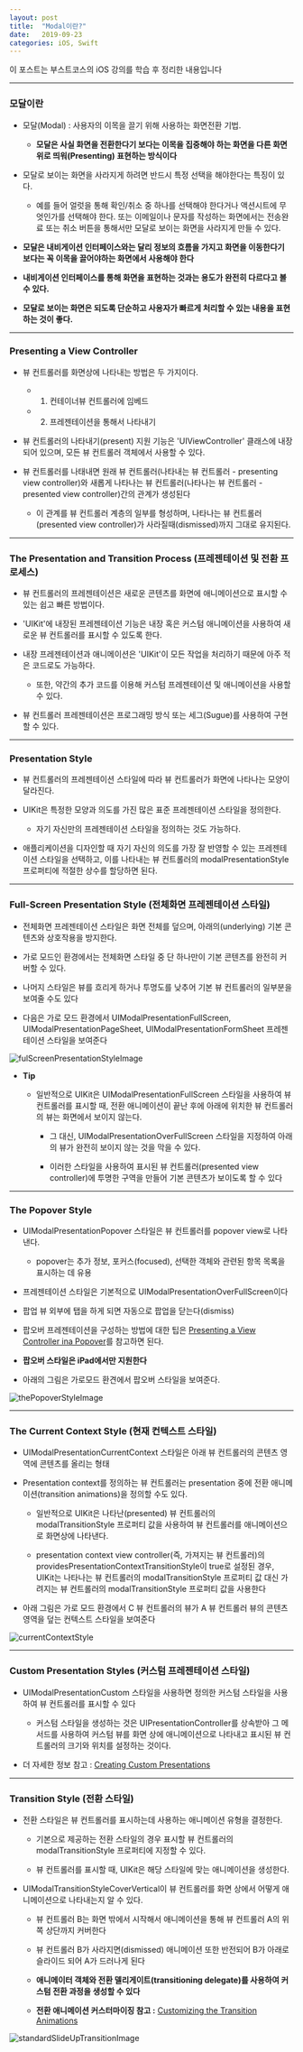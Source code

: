 ```yaml
---
layout: post
title:  "Modal이란?"
date:   2019-09-23
categories: iOS, Swift
---
```


이 포스트는 부스트코스의 iOS 강의를 학습 후 정리한 내용입니다

- - -

### 모달이란

- 모달(Modal) : 사용자의 이목을 끌기 위해 사용하는 화면전환 기법.

    - **모달은 사실 화면을 전환한다기 보다는 이목을 집중해야 하는 화면을 다른 화면 위로 띄워(Presenting) 표현하는 방식이다**
    
- 모달로 보이는 화면을 사라지게 하려면 반드시 특정 선택을 해야한다는 특징이 있다.

    - 예를 들어 얼럿을 통해 확인/취소 중 하나를 선택해야 한다거나 액션시트에 무엇인가를 선택해야 한다. 또는 이메일이나 문자를 작성하는 화면에서는 전송완료 또는 취소 버튼을 통해서만 모달로 보이는 화면을 사라지게 만들 수 있다.
    
- **모달은 내비게이션 인터페이스와는 달리 정보의 흐름을 가지고 화면을 이동한다기 보다는 꼭 이목을 끌어야하는 화면에서 사용해야 한다**

- **내비게이션 인터페이스를 통해 화면을 표현하는 것과는 용도가 완전히 다르다고 볼 수 있다.**

- **모달로 보이는 화면은 되도록 단순하고 사용자가 빠르게 처리할 수 있는 내용을 표현하는 것이 좋다.**

- - -

### Presenting a View Controller

- 뷰 컨트롤러를 화면상에 나타내는 방법은 두 가지이다.

    - 1) 컨테이너뷰 컨트롤러에 임베드
    
    - 2) 프레젠테이션을 통해서 나타내기
    
- 뷰 컨트롤러의 나타내기(present) 지원 기능은 'UIViewController' 클래스에 내장되어 있으며, 모든 뷰 컨트롤러 객체에서 사용할 수 있다.

- 뷰 컨트롤러를 나태내면 원래 뷰 컨트롤러(나타내는 뷰 컨트롤러 - presenting view controller)와 새롭게 나타나는 뷰 컨트롤러(나타나는 뷰 컨트롤러 - presented view controller)간의 관계가 생성된다

    - 이 관계를 뷰 컨트롤러 계층의 일부를 형성하며, 나타나는 뷰 컨트롤러(presented view controller)가 사라질때(dismissed)까지 그대로 유지된다.
    
- - -

### The Presentation and Transition Process (프레젠테이션 및 전환 프로세스)

- 뷰 컨트롤러의 프레젠테이션은 새로운 콘텐츠를 화면에 애니메이션으로 표시할 수 있는 쉽고 빠른 방법이다.

- 'UIKit'에 내장된 프레젠테이션 기능은 내장 혹은 커스텀 애니메이션을 사용하여 새로운 뷰 컨트롤러를 표시할 수 있도록 한다.

- 내장 프레젠테이션과 애니메이션은 'UIKit'이 모든 작업을 처리하기 때문에 아주 적은 코드로도 가능하다.

    - 또한, 약간의 추가 코드를 이용해 커스텀 프레젠테이션 및 애니메이션을 사용할 수 있다.
    
- 뷰 컨트롤러 프레젠테이션은 프로그래밍 방식 또는 세그(Sugue)를 사용하여 구현할 수 있다.

- - -

### Presentation Style

- 뷰 컨트롤러의 프레젠테이션 스타일에 따라 뷰 컨트롤러가 화면에 나타나는 모양이 달라진다.

- UIKit은 특정한 모양과 의도를 가진 많은 표준 프레젠테이션 스타일을 정의한다.

    - 자기 자신만의 프레젠테이션 스타일을 정의하는 것도 가능하다.
    
- 애플리케이션을 디자인할 때 자기 자신의 의도를 가장 잘 반영할 수 있는 프레젠테이션 스타일을 선택하고, 이를 나타내는 뷰 컨트롤러의 modalPresentationStyle 프로퍼티에 적절한 상수를 할당하면 된다.

- - -

### Full-Screen Presentation Style (전체화면 프레젠테이션 스타일)

- 전체화면 프레젠테이션 스타일은 화면 전체를 덮으며, 아래의(underlying) 기본 콘텐츠와 상호작용을 방지한다.

- 가로 모드인 환경에서는 전체화면 스타일 중 단 하나만이 기본 콘텐츠를 완전히 커버할 수 있다.

- 나머지 스타일은 뷰를 흐리게 하거나 투명도를 낮추어 기본 뷰 컨트롤러의 일부분을 보여줄 수도 있다

- 다음은 가로 모드 환경에서 UIModalPresentationFullScreen, UIModalPresentationPageSheet, UIModalPresentationFormSheet 프레젠테이션 스타일을 보여준다

![fulScreenPresentationStyleImage](https://github.com/VincentGeranium/VincentGeranium.github.io/blob/master/assets/img/Full-Screen-Presentation-Style.png?raw=true)

- **Tip**

    - 일반적으로 UIKit은 UIModalPresentationFullScreen 스타일을 사용하여 뷰 컨트롤러를 표시할 때, 전환 애니메이션이 끝난 후에 아래에 위치한 뷰 컨트롤러의 뷰는 화면에서 보이지 않는다.
    
        - 그 대신, UIModalPresentationOverFullScreen 스타일을 지정하여 아래의 뷰가 완전히 보이지 않는 것을 막을 수 있다.
        
        - 이러한 스타일을 사용하여 표시된 뷰 컨트롤러(presented view controller)에 투명한 구역을 만들어 기본 콘텐츠가 보이도록 할 수 있다
        
- - -

### The Popover Style

- UIModalPresentationPopover 스타일은 뷰 컨트롤러를 popover view로 나타낸다.

    - popover는 추가 정보, 포커스(focused), 선택한 객체와 관련된 항목 목록을 표시하는 데 유용
    
- 프레젠테이션 스타일은 기본적으로 UIModalPresentationOverFullScreen이다

- 팝업 뷰 외부에 탭을 하게 되면 자동으로 팝업을 닫는다(dismiss)

- 팝오버 프레젠테이션을 구성하는 방법에 대한 팁은 [Presenting a View Controller ina Popover](https://developer.apple.com/library/archive/featuredarticles/ViewControllerPGforiPhoneOS/PresentingaViewController.html#//apple_ref/doc/uid/TP40007457-CH14-SW13)를 참고하면 된다.

- **팝오버 스타일은 iPad에서만 지원한다**

- 아래의 그림은 가로모드 환견에서 팝오버 스타일을 보여준다.

![thePopoverStyleImage](https://github.com/VincentGeranium/VincentGeranium.github.io/blob/master/assets/img/thepopoverStyle.png?raw=true)

- - -

### The Current Context Style (현재 컨텍스트 스타일)

- UIModalPresentationCurrentContext 스타일은 아래 뷰 컨트롤러의 콘텐츠 영역에 콘텐츠를 올리는 형태

- Presentation context를 정의하는 뷰 컨트롤러는 presentation 중에 전환 애니메이션(transition animations)을 정의할 수도 있다.

    - 일반적으로 UIKit은 나타난(presented) 뷰 컨트롤러의 modalTransitionStyle 프로퍼티 값을 사용하여 뷰 컨트롤러를 애니메이션으로 화면상에 나타낸다.
    
    - presentation context view controller(즉, 가져지는 뷰 컨트롤러)의 providesPresentationContextTransitionStyle이 true로 설정된 경우, UIKit는 나타나는 뷰 컨트롤러의 modalTransitionStyle 프로퍼티 값 대신 가려지는 뷰 컨트롤러의 modalTransitionStyle 프로퍼티 값을 사용한다
    
- 아래 그림은 가로 모드 환경에서 C 뷰 컨트롤러의 뷰가 A 뷰 컨트롤러 뷰의 콘텐츠 영역을 덮는 컨텍스트 스타일을 보여준다

![currentContextStyle](https://github.com/VincentGeranium/VincentGeranium.github.io/blob/master/assets/img/currentContextStyle.png?raw=true)

- - -

### Custom Presentation Styles (커스텀 프레젠테이션 스타일)

- UIModalPresentationCustom 스타일을 사용하면 정의한 커스텀 스타일을 사용하여 뷰 컨트롤러를 표시할 수 있다

    - 커스텀 스타일을 생성하는 것은 UIPresentationController를 상속받아 그 메서드를 사용하여 커스텀 뷰를 화면 상에 애니메이션으로 나타내고 표시된 뷰 컨트롤러의 크기와 위치를 설정하는 것이다.
    
- 더 자세한 정보 참고 : [Creating Custom Presentations](https://developer.apple.com/library/archive/featuredarticles/ViewControllerPGforiPhoneOS/DefiningCustomPresentations.html#//apple_ref/doc/uid/TP40007457-CH25-SW1)

- - -

### Transition Style (전환 스타일)

- 전환 스타일은 뷰 컨트롤러를 표시하는데 사용하는 애니메이션 유형을 결정한다.

    - 기본으로 제공하는 전환 스타일의 경우 표시할 뷰 컨트롤러의 modalTransitionStyle 프로퍼티에 지정할 수 있다.
    
    - 뷰 컨트롤러를 표시할 때, UIKit은 해당 스타일에 맞는 애니메이션을 생성한다.
    
- UIModalTransitionStyleCoverVertical이 뷰 컨트롤러를 화면 상에서 어떻게 애니메이션으로 나타내는지 알 수 있다.

    - 뷰 컨트롤러 B는 화면 밖에서 시작해서 애니메이션을 통해 뷰 컨트롤러 A의 위쪽 상단까지 커버한다
    
    - 뷰 컨트롤러 B가 사라지면(dismissed) 애니메이션 또한 반전되어 B가 아래로 슬라이드 되어 A가 드러나게 된다
    
    - **애니메이터 객체와 전환 델리게이트(transitioning delegate)를 사용하여 커스텀 전환 과정을 생성할 수 있다**
    
    - **전환 애니메이션 커스터마이징 참고 :** [Customizing the Transition Animations](https://developer.apple.com/library/archive/featuredarticles/ViewControllerPGforiPhoneOS/CustomizingtheTransitionAnimations.html#//apple_ref/doc/uid/TP40007457-CH16-SW1)

![standardSlideUpTransitionImage](https://github.com/VincentGeranium/VincentGeranium.github.io/blob/master/assets/img/standardSlideUpTransitionImage.png?raw=true)